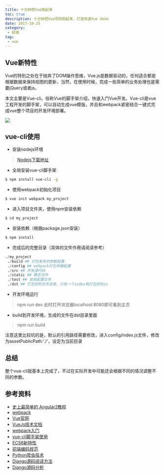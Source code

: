 ```yaml
---
title: 十分钟把Vue跑起来
toc: true
description: 十分钟把Vue项目跑起来，打造快速Vue demo
date: 2017-10-25
category: 
 - 前端
tag:
 - vue
---
```


## Vue新特性
Vue的特别之处在于抛弃了DOM操作思维，Vue.js是数据驱动的，任何适合都是根据数据来保持视图的更新，当然，在使用时候，完成一些简单的业务处理也是需要jQuery或者js。

本文主要是Vue-cli，俗称Vue的脚手架介绍，快速入门Vue开发。Vue-cli是vue工程开发的脚手架，可以自动生成vue模版，并且和webpack紧密结合一键式完成vue整个项目的开发环境部署。

![](http://oyc3sy7c4.bkt.clouddn.com/upload_vue_mvvm.png)

## vue-cli使用

- 安装nodejs环境
> [Nodejs下载地址](https://nodejs.org/en/)

- 全局安装vue-cli脚手架
```bash
$ npm install vue-cli -g
```

- 使用webpack初始化项目
```bash
$ vue init webpack my_project
```

- 进入项目文件夹，使用npm安装依赖
```bash
$ cd my_project
```

- 安装依赖（根据package.json安装）
```bash
$ npm install 
```

- 完成后的完整目录（具体的文件作用请阅读参考）

``` python
./my_project
 ./build ## 打包发布的参数配置
 ./config ## webpack打包参数配置
 ./src ## 开发源代码
 ./static ## 静态文件
 ./test ## 其他配置文件
 ./dst ## 打包好的文件目录，只有一个index和打包好的js
```

- 开发环境运行
> npm run dev
此时打开浏览器localhost:8080即可看到主页

- build到开发环境，生成的文件在dst目录里面
> npm run build

注意这里比较坑的是，默认的引用路径需要修改，进入config/index.js文件，修改为assetPublicPath:'./'，设定为当前目录

## 总结
整个vue-cli就基本上完成了，不过在实际开发中可能还会根据不同的情况调整不同的参数。

## 参考资料
- [史上最简单的 Angular2教程](https://gold.xitu.io/post/5860eebe1b69e6006ce1395c)
- [webpack](https://doc.webpack-china.org/guides/)
- [Vue官网](https://cn.vuejs.org/v2/guide/comparison.html)
- [VueJs技术文档](http://www.cnblogs.com/keepfool/p/5619070.html)
- [webpack入门](http://blog.guowenfh.com/2016/03/24/vue-webpack-01-base/)
- [vue-cli脚手架使用](https://segmentfault.com/a/1190000009291545)
- [ECS6新特性](http://es6.ruanyifeng.com/#docs/intro)
- [前端编码规范](http://codeguide.bootcss.com/)
- [Python爬虫技术](http://cuiqingcai.com/1052.html)
- [Django源码阅读方法](https://www.the5fire.com/the-way-to-explore-django-source-code-by-the5fire-part1.html)
- [Django源码分析](https://github.com/daoluan/decode-Django)
